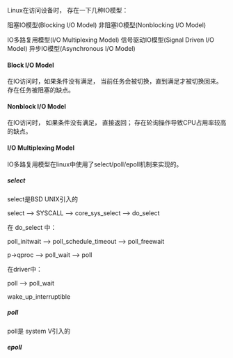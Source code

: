 Linux在访问设备时， 存在一下几种IO模型：

阻塞IO模型(Blocking I/O Model)
非阻塞IO模型(Nonblocking I/O Model)

IO多路复用模型(I/O Multiplexing Model)
信号驱动IO模型(Signal Driven I/O Model)
异步IO模型(Asynchronous I/O Model)



#### Block I/O Model

在IO访问时，如果条件没有满足， 当前任务会被切换，直到满足才被切换回来。存在任务被阻塞的缺点。

#### Nonblock I/O Model

在IO访问时， 如果条件没有满足， 直接返回； 存在轮询操作导致CPU占用率较高的缺点。


#### I/O Multiplexing Model

IO多路复用模型在linux中使用了select/poll/epoll机制来实现的。



##### select

select是BSD UNIX引入的

select --> SYSCALL --> core_sys_select --> do_select

在 do_select 中：

poll_initwait --> poll_schedule_timeout --> poll_freewait

p->qproc --> poll_wait --> poll

在driver中：

poll --> poll_wait


wake_up_interruptible



##### poll

poll是 system V引入的



##### epoll


